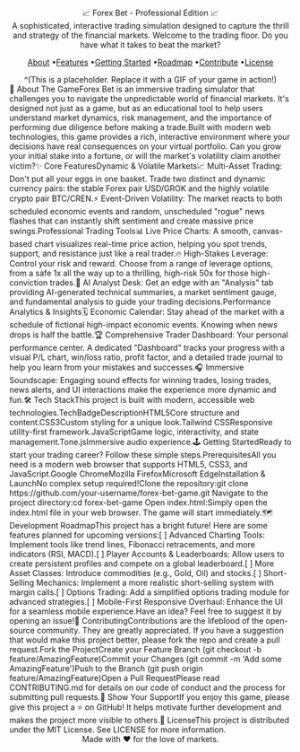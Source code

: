 <div align="center">📈 Forex Bet - Professional Edition 📈</div><div align="center">A sophisticated, interactive trading simulation designed to capture the thrill and strategy of the financial markets. Welcome to the trading floor. Do you have what it takes to beat the market?</div><p align="center"><a href="#-about-the-game">About</a> •<a href="#-core-features">Features</a> •<a href="#-getting-started">Getting Started</a> •<a href="#-development-roadmap">Roadmap</a> •<a href="#-contributing">Contribute</a> •<a href="#-license">License</a></p><div align="center">^(This is a placeholder. Replace it with a GIF of your game in action!)</div>🚀 About The GameForex Bet is an immersive trading simulator that challenges you to navigate the unpredictable world of financial markets. It's designed not just as a game, but as an educational tool to help users understand market dynamics, risk management, and the importance of performing due diligence before making a trade.Built with modern web technologies, this game provides a rich, interactive environment where your decisions have real consequences on your virtual portfolio. Can you grow your initial stake into a fortune, or will the market's volatility claim another victim?✨ Core FeaturesDynamic & Volatile Markets📈 Multi-Asset Trading: Don't put all your eggs in one basket. Trade two distinct and dynamic currency pairs: the stable Forex pair USD/GROK and the highly volatile crypto pair BTC/CREN.⚡ Event-Driven Volatility: The market reacts to both scheduled economic events and random, unscheduled "rogue" news flashes that can instantly shift sentiment and create massive price swings.Professional Trading Tools📊 Live Price Charts: A smooth, canvas-based chart visualizes real-time price action, helping you spot trends, support, and resistance just like a real trader.🔥 High-Stakes Leverage: Control your risk and reward. Choose from a range of leverage options, from a safe 1x all the way up to a thrilling, high-risk 50x for those high-conviction trades.🤖 AI Analyst Desk: Get an edge with an "Analysis" tab providing AI-generated technical summaries, a market sentiment gauge, and fundamental analysis to guide your trading decisions.Performance Analytics & Insights🗓️ Economic Calendar: Stay ahead of the market with a schedule of fictional high-impact economic events. Knowing when news drops is half the battle.🏆 Comprehensive Trader Dashboard: Your personal performance center. A dedicated "Dashboard" tracks your progress with a visual P/L chart, win/loss ratio, profit factor, and a detailed trade journal to help you learn from your mistakes and successes.🎧 Immersive Soundscape: Engaging sound effects for winning trades, losing trades, news alerts, and UI interactions make the experience more dynamic and fun.🛠️ Tech StackThis project is built with modern, accessible web technologies.TechBadgeDescriptionHTML5Core structure and content.CSS3Custom styling for a unique look.Tailwind CSSResponsive utility-first framework.JavaScriptGame logic, interactivity, and state management.Tone.jsImmersive audio experience.🕹️ Getting StartedReady to start your trading career? Follow these simple steps.PrerequisitesAll you need is a modern web browser that supports HTML5, CSS3, and JavaScript.Google ChromeMozilla FirefoxMicrosoft EdgeInstallation & LaunchNo complex setup required!Clone the repository:git clone https://github.com/your-username/forex-bet-game.git
Navigate to the project directory:cd forex-bet-game
Open index.html:Simply open the index.html file in your web browser. The game will start immediately.🗺️ Development RoadmapThis project has a bright future! Here are some features planned for upcoming versions:[ ] Advanced Charting Tools: Implement tools like trend lines, Fibonacci retracements, and more indicators (RSI, MACD).[ ] Player Accounts & Leaderboards: Allow users to create persistent profiles and compete on a global leaderboard.[ ] More Asset Classes: Introduce commodities (e.g., Gold, Oil) and stocks.[ ] Short-Selling Mechanics: Implement a more realistic short-selling system with margin calls.[ ] Options Trading: Add a simplified options trading module for advanced strategies.[ ] Mobile-First Responsive Overhaul: Enhance the UI for a seamless mobile experience.Have an idea? Feel free to suggest it by opening an issue!🤝 ContributingContributions are the lifeblood of the open-source community. They are greatly appreciated. If you have a suggestion that would make this project better, please fork the repo and create a pull request.Fork the ProjectCreate your Feature Branch (git checkout -b feature/AmazingFeature)Commit your Changes (git commit -m 'Add some AmazingFeature')Push to the Branch (git push origin feature/AmazingFeature)Open a Pull RequestPlease read CONTRIBUTING.md for details on our code of conduct and the process for submitting pull requests.🌟 Show Your SupportIf you enjoy this game, please give this project a ⭐️ on GitHub! It helps motivate further development and makes the project more visible to others.📜 LicenseThis project is distributed under the MIT License. See LICENSE for more information.<div align="center">Made with ❤️ for the love of markets.</div>
